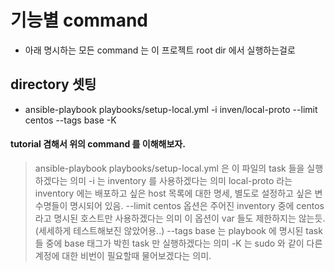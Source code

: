 # 기능별 command
* 아래 명시하는 모든 command 는 이 프로젝트 root dir 에서 실행하는걸로

## directory 셋팅
* ansible-playbook playbooks/setup-local.yml -i inven/local-proto --limit centos --tags base -K

#### tutorial 겸해서 위의 command 를 이해해보자.
> ansible-playbook playbooks/setup-local.yml 은 이 파일의 task 들을 실행하겠다는 의미
> -i 는 inventory 를 사용하겠다는 의미
> local-proto 라는 inventory 에는 배포하고 싶은 host 목록에 대한 명세, 별도로 설정하고 싶은 변수명들이 명시되어 있음.
> --limit centos 옵션은 주어진 inventory 중에 centos 라고 명시된 호스트만 사용하겠다는 의미
> 이 옵션이 var 들도 제한하지는 않는듯. (세세하게 테스트해보진 않았어용..)
> --tags base 는 playbook 에 명시된 task 들 중에 base 태그가 박힌 task 만 실행하겠다는 의미
> -K 는 sudo 와 같이 다른 계정에 대한 비번이 필요할때 물어보겠다는 의미.

